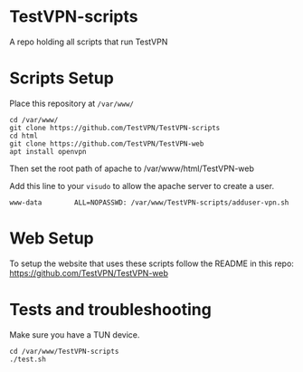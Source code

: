 # TestVPN-scripts
A repo holding all scripts that run TestVPN

# Scripts Setup

Place this repository at ``/var/www/``

```
cd /var/www/
git clone https://github.com/TestVPN/TestVPN-scripts
cd html
git clone https://github.com/TestVPN/TestVPN-web
apt install openvpn
```

Then set the root path of apache to /var/www/html/TestVPN-web


Add this line to your ``visudo`` to allow the apache server to create a user.
```
www-data        ALL=NOPASSWD: /var/www/TestVPN-scripts/adduser-vpn.sh
```

# Web Setup

To setup the website that uses these scripts follow the README in this repo:
https://github.com/TestVPN/TestVPN-web

# Tests and troubleshooting

Make sure you have a TUN device.

```
cd /var/www/TestVPN-scripts
./test.sh
```

